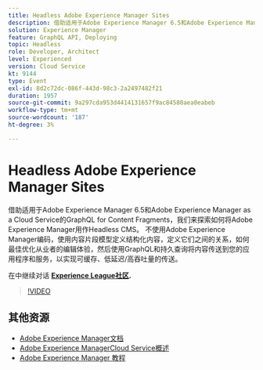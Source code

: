 ```yaml
---
title: Headless Adobe Experience Manager Sites
description: 借助适用于Adobe Experience Manager 6.5和Adobe Experience Manager as a Cloud Service的GraphQL for Content Fragments，我们来探索如何将Adobe Experience Manager用作Headless CMS。 不使用Adobe Experience Manager编码，使用内容片段模型定义结构化内容，定义它们之间的关系，如何最佳优化从业者的编辑体验，然后使用GraphQL和持久查询将内容传送到您的应用程序和服务，以实现可缓存、低延迟/高吞吐量的传送。
solution: Experience Manager
feature: GraphQL API, Deploying
topic: Headless
role: Developer, Architect
level: Experienced
version: Cloud Service
kt: 9144
type: Event
exl-id: 8d2c72dc-086f-443d-98c3-2a2497482f21
duration: 1957
source-git-commit: 9a297cda953d4414131657f9ac84580aea0eabeb
workflow-type: tm+mt
source-wordcount: '187'
ht-degree: 3%

---
```


# Headless Adobe Experience Manager Sites

借助适用于Adobe Experience Manager 6.5和Adobe Experience Manager as a Cloud Service的GraphQL for Content Fragments，我们来探索如何将Adobe Experience Manager用作Headless CMS。 不使用Adobe Experience Manager编码，使用内容片段模型定义结构化内容，定义它们之间的关系，如何最佳优化从业者的编辑体验，然后使用GraphQL和持久查询将内容传送到您的应用程序和服务，以实现可缓存、低延迟/高吞吐量的传送。

在中继续对话 **[Experience League社区](https://adobe.ly/39H5BWo).**

>[!VIDEO](https://video.tv.adobe.com/v/337576/?quality=12&learn=on&hidetitle=true)

## 其他资源

- [Adobe Experience Manager文档](https://experienceleague.adobe.com/docs/experience-manager-cloud-service.html)
- [Adobe Experience ManagerCloud Service概述](https://experienceleague.adobe.com/docs/experience-manager-cloud-service/overview/home.html)
- [Adobe Experience Manager 教程](https://experienceleague.adobe.com/docs/experience-manager-tutorials.html)
